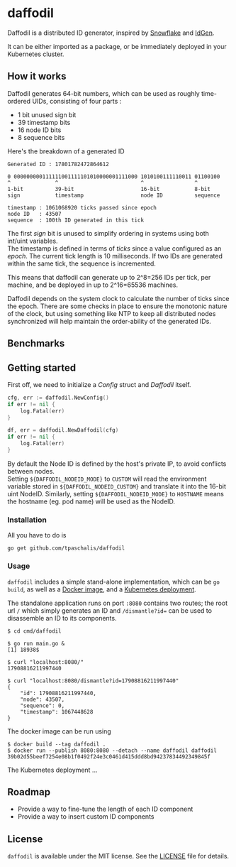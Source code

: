 # daffodil
Daffodil is a distributed ID generator, inspired by [Snowflake](https://github.com/twitter/snowflake) and [IdGen](https://github.com/RobThree/IdGen).

It can be either imported as a package, or be immediately deployed in your Kubernetes cluster.

## How it works

Daffodil generates 64-bit numbers, which can be used as roughly time-ordered UIDs, consisting of four parts :
- 1 bit unused sign bit
- 39 timestamp bits
- 16 node ID bits
- 8 sequence bits

Here's the breakdown of a generated ID

```
Generated ID : 17801782472864612

0 000000000111111001111101010000001111000 1010100111110011 01100100
^              ^                          ^                ^
1-bit          39-bit                     16-bit           8-bit
sign           timestamp                  node ID          sequence

timestamp : 1061068920 ticks passed since epoch
node ID   : 43507
sequence  : 100th ID generated in this tick
```

The first *sign* bit is unused to simplify ordering in systems using both int/uint variables.   
The timestamp is defined in terms of *ticks* since a value configured as an *epoch*. The current tick length is 10 milliseconds.
If two IDs are generated within the same tick, the sequence is incremented.

This means that daffodil can generate up to 2^8=256 IDs per tick, per machine, and be deployed in up to 2^16=65536 machines.

Daffodil depends on the system clock to calculate the number of ticks since the epoch. There are some checks in place to ensure the monotonic nature of the clock, but using something like NTP to keep all distributed nodes synchronized will help maintain the order-ability of the generated IDs. 

## Benchmarks

## Getting started

First off, we need to initialize a *Config* struct and *Daffodil* itself.
```go
cfg, err := daffodil.NewConfig()
if err != nil {
	log.Fatal(err)
}

df, err = daffodil.NewDaffodil(cfg)
if err != nil {
	log.Fatal(err)
}
```

By default the Node ID is defined by the host's private IP, to avoid conflicts between nodes.   
Setting `${DAFFODIL_NODEID_MODE}` to `CUSTOM` will read the environment variable stored in `${DAFFODIL_NODEID_CUSTOM}` and translate it into the 16-bit uint NodeID.
Similarly, setting `${DAFFODIL_NODEID_MODE}` to `HOSTNAME` means the hostname (eg. pod name) will be used as the NodeID.

### Installation
All you have to do is
```
go get github.com/tpaschalis/daffodil
```

### Usage

`daffodil` includes a simple stand-alone implementation, which can be `go build`, as well as a [Docker image](https://github.com/tpaschalis/daffodil/blob/master/Dockerfile), and a [Kubernetes deployment](https://github.com/tpaschalis/daffodil/blob/master/deployment.yaml).

The standalone application runs on port `:8080` contains two routes; the root url `/` which simply generates an ID and `/dismantle?id=` can be used to disassemble an ID to its components.
```
$ cd cmd/daffodil 

$ go run main.go &
[1] 18938$ 

$ curl "localhost:8080/"
17908816211997440

$ curl "localhost:8080/dismantle?id=17908816211997440"
{
    "id": 17908816211997440,
    "node": 43507,
    "sequence": 0,
    "timestamp": 1067448628
}
```

The docker image can be run using
```
$ docker build --tag daffodil .
$ docker run --publish 8080:8080 --detach --name daffodil daffodil
39b02d55beef7254e08b1f0492f24e3c0461d415ddd8bd94237834492349845f
```

The Kubernetes deployment ...

## Roadmap
- Provide a way to fine-tune the length of each ID component
- Provide a way to insert custom ID components

## License
`daffodil` is available under the MIT license. See the [LICENSE](https://github.com/tpaschalis/daffodil/blob/master/LICENSE) file for details.